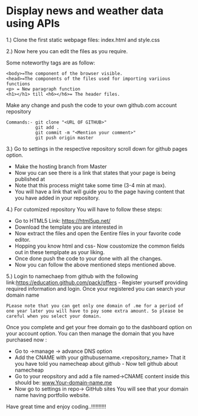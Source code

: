 # Display news and weather data using APIs

1.) Clone the first static webpage files: index.html and style.css

2.) Now here you can edit the files as you require.

Some noteworthy tags are as follow:
```
<body>=The component of the browser visible.
<head>=The components of the files used for importing variious functions
<p> = New paragraph function
<h1></h1> till <h6></h6>= The header files.
```

Make any change and push the code to your own github.com account repository
```
Commands:- git clone "<URL OF GITHUB>"
		   git add .
		   git commit -m "<Mention your comment>"
		   git push origin master
```
3.) Go to settings in the respective repository scroll down for github pages option.
- Make the hosting branch from Master 
- Now you can see there is a link that states that your page is being published at
- Note that this process might take some time (3-4 min at max).
- You will have a link that will guide you to the page having content that you have added in your repository.


4.) For cutomized repository You will have to follow these steps:
- Go to HTML5 Link: https://html5up.net/
- Download the template you are interested in 
- Now extract the files and open the Eentire files in your favorite code editor.
- Hopping you know html and css- Now coustomize the common fields out in these templpate as your liking.
- Once done push the code to your done with all the changes.
- Now you can follow the above mentioned steps mentioned above.
	
5.) Login to namechaep from github with the following link:https://education.github.com/pack/offers - Register yourself providing required information and login. Once your registered you can search your domain name
	
```PLease note that you can get only one domain of .me for a period of one year later you will have to pay some extra amount. So please be careful when you select your domain.```

Once you complete and get your free domain go to the dashboard option on your account option. You can then manage the domain that you have purchased now	:
- Go to ->manage -> advance DNS option
- Add the CNAME with your githubusername.<repository_name> That it you have told you namecheap about github - Now tell github about namecheap
- Go to your reopsitory and add a file named->CNAME content inside this should be: www.Your-domain-name.me
- Now go to settings in repo-> GitHub sites You will see that your domain name having portfolio website.
	
Have great time and enjoy coding..!!!!!!!!!!
